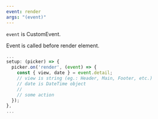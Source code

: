 ```yaml
---
event: render
args: "(event)"
---
```


`event` is CustomEvent. 

Event is called before render element.

```js
...
setup: (picker) => {
  picker.on('render', (event) => {
    const { view, date } = event.detail;
    // view is string (eg.: Header, Main, Footer, etc.)
    // date is DateTime object
    //
    // some action
  });
},
...
```